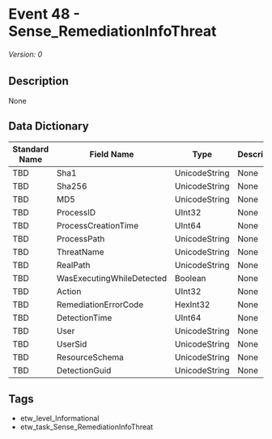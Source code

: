 # Event 48 - Sense_RemediationInfoThreat
###### Version: 0

## Description
None

## Data Dictionary
|Standard Name|Field Name|Type|Description|Sample Value|
|---|---|---|---|---|
|TBD|Sha1|UnicodeString|None|`None`|
|TBD|Sha256|UnicodeString|None|`None`|
|TBD|MD5|UnicodeString|None|`None`|
|TBD|ProcessID|UInt32|None|`None`|
|TBD|ProcessCreationTime|UInt64|None|`None`|
|TBD|ProcessPath|UnicodeString|None|`None`|
|TBD|ThreatName|UnicodeString|None|`None`|
|TBD|RealPath|UnicodeString|None|`None`|
|TBD|WasExecutingWhileDetected|Boolean|None|`None`|
|TBD|Action|UInt32|None|`None`|
|TBD|RemediationErrorCode|HexInt32|None|`None`|
|TBD|DetectionTime|UInt64|None|`None`|
|TBD|User|UnicodeString|None|`None`|
|TBD|UserSid|UnicodeString|None|`None`|
|TBD|ResourceSchema|UnicodeString|None|`None`|
|TBD|DetectionGuid|UnicodeString|None|`None`|

## Tags
* etw_level_Informational
* etw_task_Sense_RemediationInfoThreat